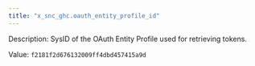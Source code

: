 ```yaml
---
title: "x_snc_ghc.oauth_entity_profile_id"
---
```


Description: SysID of the OAuth Entity Profile used for retrieving tokens. 

Value: `f2181f2d676132009ff4dbd457415a9d`